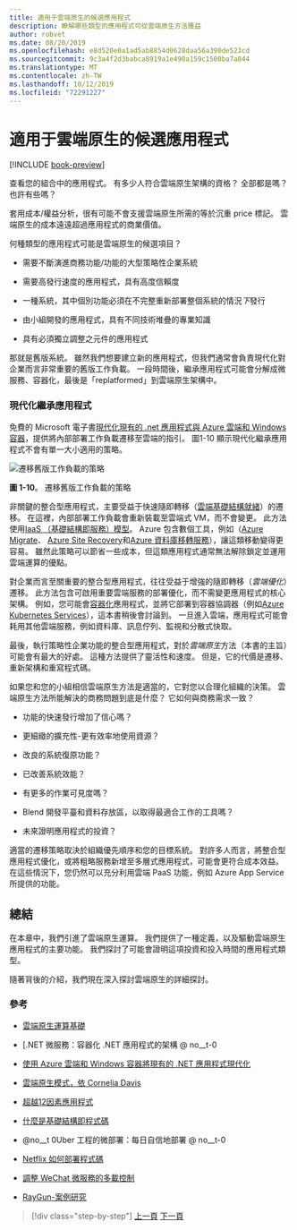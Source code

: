 ```yaml
---
title: 適用于雲端原生的候選應用程式
description: 瞭解哪些類型的應用程式可從雲端原生方法獲益
author: robvet
ms.date: 08/20/2019
ms.openlocfilehash: e8d520e0a1ad5ab8854d0628daa56a390de523cd
ms.sourcegitcommit: 9c3a4f2d3babca8919a1e490a159c1500ba7a844
ms.translationtype: MT
ms.contentlocale: zh-TW
ms.lasthandoff: 10/12/2019
ms.locfileid: "72291227"
---
```

# <a name="candidate-apps-for-cloud-native"></a>適用于雲端原生的候選應用程式

[!INCLUDE [book-preview](../../../includes/book-preview.md)]

查看您的組合中的應用程式。 有多少人符合雲端原生架構的資格？ 全部都是嗎？ 也許有些嗎？

套用成本/權益分析，很有可能不會支援雲端原生所需的等於沉重 price 標記。 雲端原生的成本遠遠超過應用程式的商業價值。

何種類型的應用程式可能是雲端原生的候選項目？

- 需要不斷演進商務功能/功能的大型策略性企業系統

- 需要高發行速度的應用程式，具有高度信賴度

- 一種系統，其中個別功能必須在不完整重新部署整個系統的情況*下*發行

- 由小組開發的應用程式，具有不同技術堆疊的專業知識

- 具有必須獨立調整之元件的應用程式

那就是舊版系統。 雖然我們想要建立新的應用程式，但我們通常會負責現代化對企業而言非常重要的舊版工作負載。 一段時間後，繼承應用程式可能會分解成微服務、容器化，最後是「replatformed」到雲端原生架構中。  

### <a name="modernizing-legacy-apps"></a>現代化繼承應用程式

免費的 Microsoft 電子書[現代化現有的 .net 應用程式與 Azure 雲端和 Windows 容器](https://dotnet.microsoft.com/download/thank-you/modernizing-existing-net-apps-ebook)，提供將內部部署工作負載遷移至雲端的指引。 圖1-10 顯示現代化繼承應用程式不會有單一大小適用的策略。

![遷移舊版工作負載的策略](./media/strategies-for-migrating-legacy-workloads.png)

**圖 1-10**。 遷移舊版工作負載的策略

非關鍵的整合型應用程式，主要受益于快速隨即轉移（[雲端基礎結構就緒](https://docs.microsoft.com/dotnet/standard/modernize-with-azure-and-containers/lift-and-shift-existing-apps-azure-iaas)）的遷移。 在這裡，內部部署工作負載會重新裝載至雲端式 VM，而不會變更。 此方法使用[IaaS （基礎結構即服務）模型](https://azure.microsoft.com/overview/what-is-iaas/)。 Azure 包含數個工具，例如（[Azure Migrate](https://aka.ms/azuremigrate)、 [Azure Site Recovery](https://azure.microsoft.com/services/site-recovery/)和[Azure 資料庫移轉服務](https://azure.microsoft.com/campaigns/database-migration/)），讓這類移動變得更容易。 雖然此策略可以節省一些成本，但這類應用程式通常無法解除鎖定並運用雲端運算的優點。 

對企業而言至關重要的整合型應用程式，往往受益于增強的隨即轉移（*雲端優化*）遷移。 此方法包含可啟用重要雲端服務的部署優化，而不需變更應用程式的核心架構。 例如，您可能會[容器化](https://docs.microsoft.com/virtualization/windowscontainers/about/)應用程式，並將它部署到容器協調器（例如[Azure Kubernetes Services](https://azure.microsoft.com/services/kubernetes-service/)），這本書稍後會討論到。 一旦進入雲端，應用程式可能會耗用其他雲端服務，例如資料庫、訊息佇列、監視和分散式快取。

最後，執行策略性企業功能的整合型應用程式，對於*雲端原生*方法（本書的主旨）可能會有最大的好處。 這種方法提供了靈活性和速度。 但是，它的代價是遷移、重新架構和重寫程式碼。

如果您和您的小組相信雲端原生方法是適當的，它對您以合理化組織的決策。 雲端原生方法所能解決的商務問題到底是什麼？ 它如何與商務需求一致？

- 功能的快速發行增加了信心嗎？

- 更細緻的擴充性-更有效率地使用資源？

- 改良的系統復原功能？

- 已改善系統效能？

- 有更多的作業可見度嗎？

- Blend 開發平臺和資料存放區，以取得最適合工作的工具嗎？

- 未來證明應用程式的投資？

適當的遷移策略取決於組織優先順序和您的目標系統。 對許多人而言，將整合型應用程式優化，或將粗略服務新增至多層式應用程式，可能會更符合成本效益。 在這些情況下，您仍然可以充分利用雲端 PaaS 功能，例如 Azure App Service 所提供的功能。

## <a name="summary"></a>總結

在本章中，我們引進了雲端原生運算。 我們提供了一種定義，以及驅動雲端原生應用程式的主要功能。 我們探討了可能會證明這項投資和投入時間的應用程式類型。

隨著背後的介紹，我們現在深入探討雲端原生的詳細探討。

### <a name="references"></a>參考

- [雲端原生運算基礎](https://www.cncf.io/)

- [.NET 微服務：容器化 .NET 應用程式的架構 @ no__t-0

- [使用 Azure 雲端和 Windows 容器將現有的 .NET 應用程式現代化](https://dotnet.microsoft.com/download/thank-you/modernizing-existing-net-apps-ebook)

- [雲端原生模式，依 Cornelia Davis](https://www.manning.com/books/cloud-native-patterns)

- [超越12因素應用程式](https://content.pivotal.io/blog/beyond-the-twelve-factor-app)

- [什麼是基礎結構即程式碼](https://docs.microsoft.com/azure/devops/learn/what-is-infrastructure-as-code)

- @no__t 0Uber 工程的微部署：每日自信地部署 @ no__t-0

- [Netflix 如何部署程式碼](https://www.infoq.com/news/2013/06/netflix/)

- [調整 WeChat 微服務的多載控制](https://www.cs.columbia.edu/~ruigu/papers/socc18-final100.pdf)

- [RayGun-案例研究](https://raygun.com/case-study/ovation)

>[!div class="step-by-step"]
>[上一頁](definition.md)
>[下一頁](introduce-eshoponcontainers-reference-app.md)
